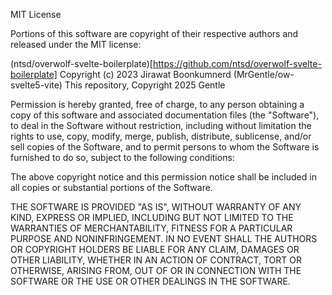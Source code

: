 MIT License

Portions of this software are copyright of their respective authors and released
under the MIT license:

(ntsd/overwolf-svelte-boilerplate)[https://github.com/ntsd/overwolf-svelte-boilerplate] Copyright (c) 2023 Jirawat Boonkumnerd
(MrGentle/ow-svelte5-vite) This repository, Copyright 2025 Gentle

Permission is hereby granted, free of charge, to any person obtaining a copy
of this software and associated documentation files (the "Software"), to deal
in the Software without restriction, including without limitation the rights
to use, copy, modify, merge, publish, distribute, sublicense, and/or sell
copies of the Software, and to permit persons to whom the Software is
furnished to do so, subject to the following conditions:

The above copyright notice and this permission notice shall be included in all
copies or substantial portions of the Software.

THE SOFTWARE IS PROVIDED "AS IS", WITHOUT WARRANTY OF ANY KIND, EXPRESS OR
IMPLIED, INCLUDING BUT NOT LIMITED TO THE WARRANTIES OF MERCHANTABILITY,
FITNESS FOR A PARTICULAR PURPOSE AND NONINFRINGEMENT. IN NO EVENT SHALL THE
AUTHORS OR COPYRIGHT HOLDERS BE LIABLE FOR ANY CLAIM, DAMAGES OR OTHER
LIABILITY, WHETHER IN AN ACTION OF CONTRACT, TORT OR OTHERWISE, ARISING FROM,
OUT OF OR IN CONNECTION WITH THE SOFTWARE OR THE USE OR OTHER DEALINGS IN THE
SOFTWARE.